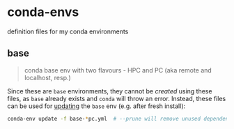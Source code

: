 # conda-envs
definition files for my conda environments

## base
> conda base env with two flavours - HPC and PC (aka remote and localhost, resp.)

Since these are `base` environments, they cannot be _created_ using these files, as `base` already exists and `conda` will throw an error. Instead, these files can be used for [updating](https://docs.conda.io/projects/conda/en/latest/user-guide/tasks/manage-environments.html#updating-an-environment) the `base` env (e.g. after fresh install):

```bash
conda-env update -f base-*pc.yml  # --prune will remove unused dependencies
```
